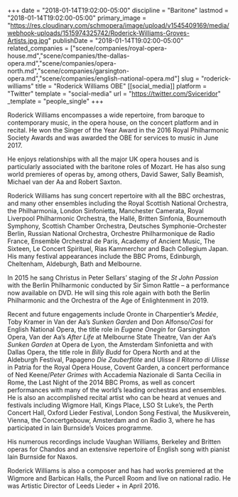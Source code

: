 +++
date = "2018-01-14T19:02:00-05:00"
discipline = "Baritone"
lastmod = "2018-01-14T19:02:00-05:00"
primary_image = "https://res.cloudinary.com/schmopera/image/upload/v1545409169/media/webhook-uploads/1515974325742/Roderick-Williams-Groves-Artists.jpg.jpg"
publishDate = "2018-01-14T19:02:00-05:00"
related_companies = ["scene/companies/royal-opera-house.md","scene/companies/the-dallas-opera.md","scene/companies/opera-north.md","scene/companies/garsington-opera.md","scene/companies/english-national-opera.md"]
slug = "roderick-williams"
title = "Roderick Williams OBE"
[[social_media]]
platform = "Twitter"
template = "social-media"
url = "https://twitter.com/Sviceridor"
_template = "people_single"
+++

Roderick Williams encompasses a wide repertoire, from baroque to contemporary music, in the opera house, on the concert platform and in recital. He won the Singer of the Year Award in the 2016 Royal Philharmonic Society Awards and was awarded the OBE for services to music in June 2017.

He enjoys relationships with all the major UK opera houses and is particularly associated with the baritone roles of Mozart. He has also sung world premieres of operas by, among others, David Sawer, Sally Beamish, Michael van der Aa and Robert Saxton.

Roderick Williams has sung concert repertoire with all the BBC orchestras, and many other ensembles including the Royal Scottish National Orchestra, the Philharmonia, London Sinfonietta, Manchester Camerata, Royal Liverpool Philharmonic Orchestra, the Hallé, Britten Sinfonia, Bournemouth Symphony, Scottish Chamber Orchestra, Deutsches Symphonie-Orchester Berlin, Russian National Orchestra, Orchestre Philharmonique de Radio France, Ensemble Orchestral de Paris, Academy of Ancient Music, The Sixteen, Le Concert Spirituel, Rias Kammerchor and Bach Collegium Japan. His many festival appearances include the BBC Proms, Edinburgh, Cheltenham, Aldeburgh, Bath and Melbourne.

In 2015 he sang Christus in Peter Sellars’ staging of the *St John Passion* with the Berlin Philharmonic conducted by Sir Simon Rattle – a performance now available on DVD.  He will sing this role again with both the Berlin Philharmonic and the Orchestra of the Age of Enlightenment in 2019.

Recent and future engagements include Oronte in Charpentier’s *Medée*, Toby Kramer in Van der Aa’s *Sunken Garden* and Don Alfonso/*Così* for English National Opera, the title role in *Eugene Onegin* for Garsington Opera, Van der Aa’s *After Life* at Melbourne State Theatre, Van der Aa’s *Sunken Garden* at Opera de Lyon, the Amsterdam Sinfonietta and with Dallas Opera, the title role in *Billy Budd* for Opera North and at the Aldeburgh Festival, Papageno *Die Zauberflöte* and Ulisse *Il Ritorno di Ulisse* in Patria for the Royal Opera House, Covent Garden, a concert performance of Ned Keene/*Peter Grimes* with Accademia Nazionale di Santa Cecilia in Rome, the Last Night of the 2014 BBC Proms, as well as concert performances with many of the world’s leading orchestras and ensembles. He is also an accomplished recital artist who can be heard at venues and festivals including Wigmore Hall, Kings Place, LSO St Luke’s, the Perth Concert Hall, Oxford Lieder Festival, London Song Festival, the Musikverein, Vienna, the Concertgebouw, Amsterdam and on Radio 3, where he has participated in Iain Burnside’s Voices programme.

His numerous recordings include Vaughan Williams, Berkeley and Britten operas for Chandos and an extensive repertoire of English song with pianist Iain Burnside for Naxos.

Roderick Williams is also a composer and has had works premiered at the Wigmore and Barbican Halls, the Purcell Room and live on national radio. He was Artistic Director of Leeds Lieder + in April 2016.
